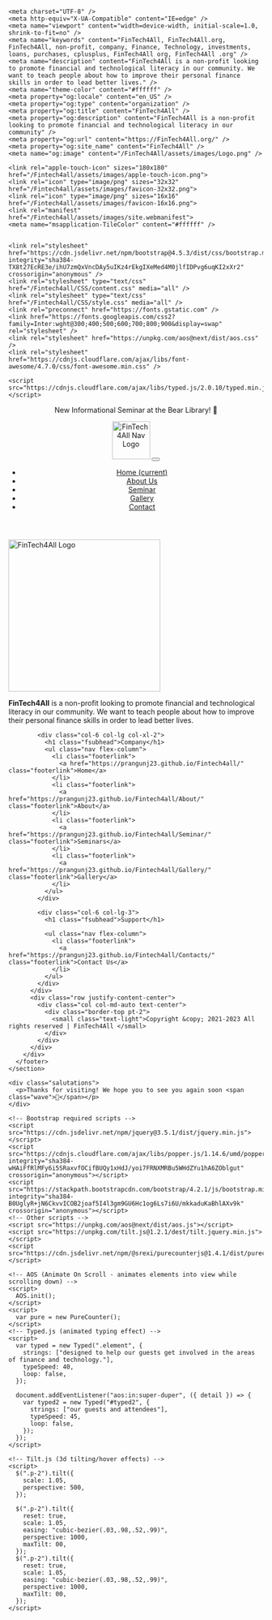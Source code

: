 <html lang="en">
  <head>
    <title>Home | FinTech4All &copy;</title>

    <meta charset="UTF-8" />
    <meta http-equiv="X-UA-Compatible" content="IE=edge" />
    <meta name="viewport" content="width=device-width, initial-scale=1.0, shrink-to-fit=no" />
    <meta name="keywords" content="FinTech4All, FinTech4All.org, FinTech4All, non-profit, company, Finance, Technology, investments, loans, purchases, cplusplus, FinTech4All org, FinTech4All .org" />
    <meta name="description" content="FinTech4All is a non-profit looking to promote financial and technological literacy in our community. We want to teach people about how to improve their personal finance skills in order to lead better lives." />
    <meta name="theme-color" content="#ffffff" />
    <meta property="og:locale" content="en_US" />
    <meta property="og:type" content="organization" />
    <meta property="og:title" content="FinTech4All" />
    <meta property="og:description" content="FinTech4All is a non-profit looking to promote financial and technological literacy in our community" />
    <meta property="og:url" content="https://FinTech4All.org/" />
    <meta property="og:site_name" content="FinTech4All" />
    <meta name="og:image" content="/FinTech4All/assets/images/Logo.png" />

    <link rel="apple-touch-icon" sizes="180x180" href="/Fintech4all/assets/images/apple-touch-icon.png">
    <link rel="icon" type="image/png" sizes="32x32" href="/Fintech4all/assets/images/favicon-32x32.png">
    <link rel="icon" type="image/png" sizes="16x16" href="/Fintech4all/assets/images/favicon-16x16.png">
    <link rel="manifest" href="/Fintech4all/assets/images/site.webmanifest">
    <meta name="msapplication-TileColor" content="#ffffff" />
    

    <link rel="stylesheet" href="https://cdn.jsdelivr.net/npm/bootstrap@4.5.3/dist/css/bootstrap.min.css" integrity="sha384-TX8t27EcRE3e/ihU7zmQxVncDAy5uIKz4rEkgIXeMed4M0jlfIDPvg6uqKI2xXr2" crossorigin="anonymous" />
    <link rel="stylesheet" type="text/css" href="/Fintech4all/CSS/content.css" media="all" />
    <link rel="stylesheet" type="text/css" href="/Fintech4all/CSS/style.css" media="all" />
    <link rel="preconnect" href="https://fonts.gstatic.com" />
    <link href="https://fonts.googleapis.com/css2?family=Inter:wght@300;400;500;600;700;800;900&display=swap" rel="stylesheet" />
    <link rel="stylesheet" href="https://unpkg.com/aos@next/dist/aos.css" />
    <link rel="stylesheet" href="https://cdnjs.cloudflare.com/ajax/libs/font-awesome/4.7.0/css/font-awesome.min.css" />

    <script src="https://cdnjs.cloudflare.com/ajax/libs/typed.js/2.0.10/typed.min.js"></script>
  </head>

  <!-- Start Header -->
 <header>
    <!-- Announcement bar-->
    <div class="announcement">
      <p><span class="badge badge-secondary">New</span> Informational Seminar at the Bear Library! 🎉</p>
    </div>
    <!--Navigation bar-->
    <nav class="nav-menu-top navbar navbar-expand-lg navbar-light bg-white">
      <div class="ml-auto">
        <a class="navbar-brand" href="https://prangunj23.github.io/Fintech4all"><img src="/Fintech4all/assets/images/HeaderLogo.png" width="" height="75" class="d-inline-block align-top" alt="FinTech4All Nav Logo" /></a>
        <button class="navbar-toggler" type="button" data-toggle="collapse" data-target="#navbarSupportedContent" aria-controls="navbarSupportedContent" aria-expanded="false" aria-label="Toggle navigation">
          <span class="navbar-toggler-icon"></span>
        </button>
      </div>
      <div class="container">
        <div class="collapse navbar-collapse" id="navbarSupportedContent">
          <ul class="navbar-nav mr-auto"></ul>
          <!-- ul Class begins -->
          <ul class="navbar navbar-nav my-2 my-sm-0">
            <!-- Home -->
            <li class="nav-item active">
              <a class="nav-link" href="https://prangunj23.github.io/Fintech4all/">Home <span class="sr-only">(current)</span></a>
            </li>
            <!-- About Us -->
            <li class="nav-item">
              <a class="nav-link" href="https://prangunj23.github.io/Fintech4all/About/">About Us</a>
            </li>
            <!--- Products -->
            <li class="nav-item">
              <a class="nav-link" href="https://prangunj23.github.io/Fintech4all/Seminar/">Seminar</a>
            </li>
            <!--- Services -->
            <li class="nav-item">
              <a class="nav-link" href="https://prangunj23.github.io/Fintech4all/Gallery/">Gallery</a>
            </li>
            <!--- Contact -->
            <li class="nav-item">
              <a class="nav-link" href="https://prangunj23.github.io/Fintech4all/Contact/">Contact</a>
            </li>
            <!-- ul Class ends -->
          </ul>
        </div>
      </div>
    </nav>
    <!-- End Header -->
  </header>
  </html>
  
  
  <html>
  <section class="footer-section">
      <footer class="pb-4 bg-primary-3 text-light">
        <div class="container">
          <div class="row mb-5">
            <div class="col">
              <a href="http://medicomm.org/">
                <img src="/Fintech4all/assets/images/HeaderLogo.png" width="300" alt="FinTech4All Logo" class="mb-3 footerimg" />
              </a>
              <p><strong>FinTech4All</strong> is a non-profit looking to promote financial and technological literacy in our community. We want to teach people about how to improve their personal finance skills in order to lead better lives.</p>
            </div>

            <div class="col-6 col-lg col-xl-2">
              <h1 class="fsubhead">Company</h1>
              <ul class="nav flex-column">
                <li class="footerlink">
                  <a href="https://prangunj23.github.io/Fintech4all/" class="footerlink">Home</a>
                </li>
                <li class="footerlink">
                  <a href="https://prangunj23.github.io/Fintech4all/About/" class="footerlink">About</a>
                </li>
                <li class="footerlink">
                  <a href="https://prangunj23.github.io/Fintech4all/Seminar/" class="footerlink">Seminars</a>
                </li>
                <li class="footerlink">
                  <a href="https://prangunj23.github.io/Fintech4all/Gallery/" class="footerlink">Gallery</a>
                </li>
              </ul>
            </div>

            <div class="col-6 col-lg-3">
              <h1 class="fsubhead">Support</h1>

              <ul class="nav flex-column">
                <li class="footerlink">
                  <a href="https://prangunj23.github.io/Fintech4all/Contacts/" class="footerlink">Contact Us</a>
                </li>
              </ul>
            </div>
          </div>
          <div class="row justify-content-center">
            <div class="col col-md-auto text-center">
              <div class="border-top pt-2">
                <small class="text-light">Copyright &copy; 2021-2023 All rights reserved | FinTech4All </small>
              </div>
            </div>
          </div>
        </div>
      </footer>
    </section>

    <div class="salutations">
      <p>Thanks for visiting! We hope you to see you again soon <span class="wave">👋</span></p>
    </div>

    <!-- Bootstrap required scripts -->
    <script src="https://cdn.jsdelivr.net/npm/jquery@3.5.1/dist/jquery.min.js"></script>
    <script src="https://cdnjs.cloudflare.com/ajax/libs/popper.js/1.14.6/umd/popper.min.js" integrity="sha384-wHAiFfRlMFy6i5SRaxvfOCifBUQy1xHdJ/yoi7FRNXMRBu5WHdZYu1hA6ZOblgut" crossorigin="anonymous"></script>
    <script src="https://stackpath.bootstrapcdn.com/bootstrap/4.2.1/js/bootstrap.min.js" integrity="sha384-B0UglyR+jN6CkvvICOB2joaf5I4l3gm9GU6Hc1og6Ls7i6U/mkkaduKaBhlAXv9k" crossorigin="anonymous"></script>
    <!-- Other scripts -->
    <script src="https://unpkg.com/aos@next/dist/aos.js"></script>
    <script src="https://unpkg.com/tilt.js@1.2.1/dest/tilt.jquery.min.js"></script>
    <script src="https://cdn.jsdelivr.net/npm/@srexi/purecounterjs@1.4.1/dist/purecounter_vanilla.js"></script>

    <!-- AOS (Animate On Scroll - animates elements into view while scrolling down) -->
    <script>
      AOS.init();
    </script>
    <script>
      var pure = new PureCounter();
    </script>
    <!-- Typed.js (animated typing effect) -->
    <script>
      var typed = new Typed(".element", {
        strings: ["designed to help our guests get involved in the areas of finance and technology."],
        typeSpeed: 40,
        loop: false,
      });

      document.addEventListener("aos:in:super-duper", ({ detail }) => {
        var typed2 = new Typed("#typed2", {
          strings: ["our guests and attendees"],
          typeSpeed: 45,
          loop: false,
        });
      });
    </script>

    <!-- Tilt.js (3d tilting/hover effects) -->
    <script>
      $(".p-2").tilt({
        scale: 1.05,
        perspective: 500,
      });

      $(".p-2").tilt({
        reset: true,
        scale: 1.05,
        easing: "cubic-bezier(.03,.98,.52,.99)",
        perspective: 1000,
        maxTilt: 00,
      });
      $(".p-2").tilt({
        reset: true,
        scale: 1.05,
        easing: "cubic-bezier(.03,.98,.52,.99)",
        perspective: 1000,
        maxTilt: 00,
      });
    </script>
    
  </body>
</html>
